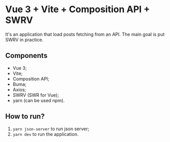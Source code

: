 # Vue 3 + Vite + Composition API + SWRV
It's an application that load posts fetching from an API.
The main goal is put SWRV in practice.

## Components

- Vue 3;
- Vite;
- Composition API;
- Buma;
- Axios;
- SWRV (SWR for Vue);
- yarn (can be used npm).

## How to run?

1. `yarn json-server` to run json server;
2. `yarn dev` to run the application.

